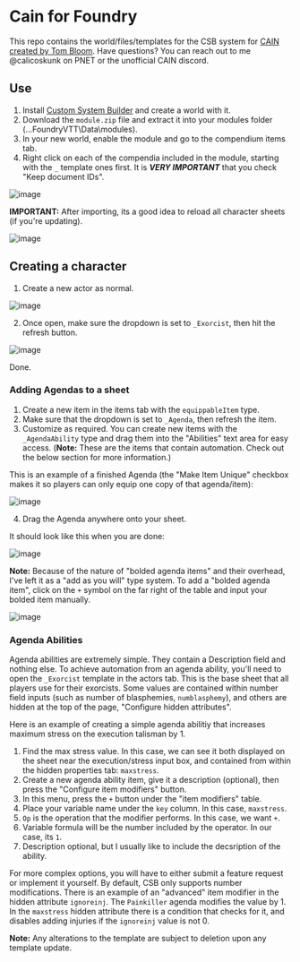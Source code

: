 # Cain for Foundry

This repo contains the world/files/templates for the CSB system for [CAIN created by Tom Bloom](https://tombloom.itch.io/cain).
Have questions? You can reach out to me @calicoskunk on PNET or the unofficial CAIN discord.

## Use

1. Install [Custom System Builder](https://foundryvtt.com/packages/custom-system-builder/) and create a world with it.
2. Download the `module.zip` file and extract it into your modules folder (...FoundryVTT\Data\modules\).
3. In your new world, enable the module and go to the compendium items tab.
4. Right click on each of the compendia included in the module, starting with the `_` template ones first. It is **_VERY IMPORTANT_** that you check "Keep document IDs".

![image](https://github.com/user-attachments/assets/5f28fa93-7599-4c72-9cd2-ab37d80fbf99)


**IMPORTANT:** After importing, its a good idea to reload all character sheets (if you're updating).

![image](https://github.com/user-attachments/assets/141e5cd2-b2ac-4bd0-befc-2cea6b67c73f)

## Creating a character

1. Create a new actor as normal.

![image](https://github.com/user-attachments/assets/9e74a8e2-74d9-4454-98ef-8d80609695ac)

2. Once open, make sure the dropdown is set to `_Exorcist`, then hit the refresh button.

![image](https://github.com/user-attachments/assets/65a8d81e-3a94-48fd-b694-0659029d9486)

Done.

### Adding Agendas to a sheet

1. Create a new item in the items tab with the `equippableItem` type.
2. Make sure that the dropdown is set to `_Agenda`, then refresh the item.
3. Customize as required. You can create new items with the `_AgendaAbility` type and drag them into the "Abilities" text area for easy access. (**Note:** These are the items that contain automation. Check out the below section for more information.)

This is an example of a finished Agenda (the "Make Item Unique" checkbox makes it so players can only equip one copy of that agenda/item):

![image](https://github.com/user-attachments/assets/60dd0516-9e31-48ef-99fa-fee1f9eb84ef)

4. Drag the Agenda anywhere onto your sheet.

It should look like this when you are done:

![image](https://github.com/user-attachments/assets/9607c690-adcc-481f-aa28-be9106db5801)

**Note:** Because of the nature of "bolded agenda items" and their overhead, I've left it as a "add as you will" type system.
To add a "bolded agenda item", click on the `+` symbol on the far right of the table and input your bolded item manually.

![image](https://github.com/user-attachments/assets/6c55375c-0e11-422f-97e1-0b413584e27b)

### Agenda Abilities

Agenda abilities are extremely simple. They contain a Description field and nothing else. To achieve automation from an agenda ability, you'll need to open the `_Exorcist` template in the actors tab. This is the base sheet that all players use for their exorcists. Some values are contained within number field inputs (such as number of blasphemies, `numblasphemy`), and others are hidden at the top of the page, "Configure hidden attributes".

Here is an example of creating a simple agenda abilitiy that increases maximum stress on the execution talisman by 1.

1. Find the max stress value. In this case, we can see it both displayed on the sheet near the execution/stress input box, and contained from within the hidden properties tab: `maxstress`.
2. Create a new agenda ability item, give it a description (optional), then press the "Configure item modifiers" button.
3. In this menu, press the `+` button under the "item modifiers" table.
4. Place your variable name under the `key` column. In this case, `maxstress`.
5. `Op` is the operation that the modifier performs. In this case, we want `+`.
6. Variable formula will be the number included by the operator. In our case, its `1`.
7. Description optional, but I usually like to include the decsription of the ability.

For more complex options, you will have to either submit a feature request or implement it yourself. By default, CSB only supports number modifications.
There is an example of an "advanced" item modifier in the hidden attribute `ignoreinj`. The `Painkiller` agenda modifies the value by 1. In the `maxstress` hidden attribute there is a condition that checks for it, and disables adding injuries if the `ignoreinj` value is not 0.

**Note:** Any alterations to the template are subject to deletion upon any template update.
